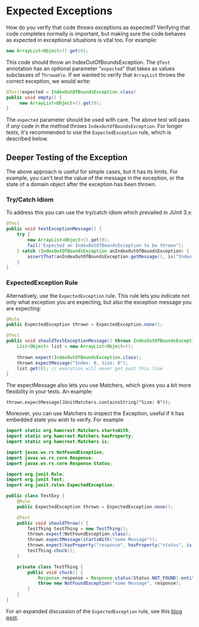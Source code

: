 # Expected Exceptions

How do you verify that code throws exceptions as expected?
Verifying that code completes normally is important, but making sure the code behaves as expected in exceptional situations is vital too. For example:
```java
new ArrayList<Object>().get(0);
```
This code should throw an IndexOutOfBoundsException. The `@Test` annotation has an optional parameter "`expected`" that takes as values subclasses of `Throwable`. If we wanted to verify that `ArrayList` throws the correct exception, we would write:
```java
@Test(expected = IndexOutOfBoundsException.class) 
public void empty() { 
     new ArrayList<Object>().get(0); 
}
```
The `expected` parameter should be used with care. The above test will pass if *any* code in the method throws `IndexOutOfBoundsException`. For longer tests, it's recommended to use the `ExpectedException` rule, which is described below.

## Deeper Testing of the Exception
The above approach is useful for simple cases, but it has its limits. For example, you can't test the value of the message in the exception, or the state of a domain object after the exception has been thrown.  

### Try/Catch Idiom
To address this you can use the try/catch idiom which prevailed in JUnit 3.x:
```java
@Test
public void testExceptionMessage() {
    try {
        new ArrayList<Object>().get(0);
        fail("Expected an IndexOutOfBoundsException to be thrown");
    } catch (IndexOutOfBoundsException anIndexOutOfBoundsException) {
        assertThat(anIndexOutOfBoundsException.getMessage(), is("Index: 0, Size: 0"));
    }
}
```
### ExpectedException Rule
Alternatively, use the `ExpectedException` rule. This rule lets you indicate not only what exception you are expecting, but also the exception message you are expecting:

```java    
@Rule
public ExpectedException thrown = ExpectedException.none();

@Test
public void shouldTestExceptionMessage() throws IndexOutOfBoundsException {
    List<Object> list = new ArrayList<Object>();
 
    thrown.expect(IndexOutOfBoundsException.class);
    thrown.expectMessage("Index: 0, Size: 0");
    list.get(0); // execution will never get past this line
}
``` 
The expectMessage also lets you use Matchers, which gives you a bit more flexibility in your tests. An example:

`thrown.expectMessage(JUnitMatchers.containsString("Size: 0"));`

Moreover, you can use Matchers to inspect the Exception, useful if it has embedded state you wish to verify.  For example

```java
import static org.hamcrest.Matchers.startsWith;
import static org.hamcrest.Matchers.hasProperty;
import static org.hamcrest.Matchers.is;

import javax.ws.rs.NotFoundException;
import javax.ws.rs.core.Response;
import javax.ws.rs.core.Response.Status;

import org.junit.Rule;
import org.junit.Test;
import org.junit.rules.ExpectedException;

public class TestExy {
    @Rule
    public ExpectedException thrown = ExpectedException.none();

    @Test
    public void shouldThrow() {
        TestThing testThing = new TestThing();
        thrown.expect(NotFoundException.class);
        thrown.expectMessage(startsWith("some Message"));
        thrown.expect(hasProperty("response", hasProperty("status", is(404))));
        testThing.chuck();
    }

    private class TestThing {
        public void chuck() {
            Response response = Response.status(Status.NOT_FOUND).entity("Resource not found").build();
            throw new NotFoundException("some Message", response);
        }
    }
}

```
For an expanded discussion of the `ExpectedException` rule, see this [blog post](http://baddotrobot.com/blog/2012/03/27/expecting-exception-with-junit-rule/index.html).